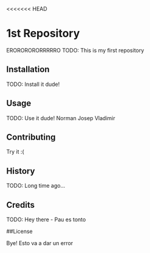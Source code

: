 <<<<<<< HEAD
# 1st Repository
ERORORORORRRRRO
TODO: This is my first repository

## Installation

TODO: Install it dude!

## Usage

TODO: Use it dude! Norman Josep Vladimir

## Contributing

Try it :(

## History

TODO: Long time ago...

## Credits

TODO: Hey there - 
Pau es tonto

##License

Bye! Esto va a dar un error